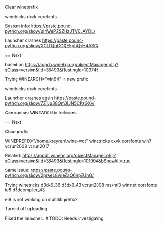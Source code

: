 Clear wineprefix

winetricks dxvk corefonts

System info: https://paste.pound-python.org/show/ul4WeP2SZHzJTV0LAYDL/

Launcher crashes https://paste.pound-python.org/show/XCLTQqGOQE5ghQvH4ASC/

== Next

based on https://appdb.winehq.org/objectManager.php?sClass=version&iId=36493&iTestingId=103745

Trying WINEARCH="win64" in new prefix

winetricks dxvk corefonts

Launcher crashes again https://paste.pound-python.org/show/7Z1Ju38Qm0IJN5CPzGXv/

Conclusion: WINEARCH is irelevant.

== Next 

Clear prefix

WINEPREFIX="/home/kreyren/.wine-wot" winetricks dxvk corefonts win7 vcrun2008 vcrun2017

Related: https://appdb.winehq.org/objectManager.php?sClass=version&iId=36493&iTestingId=101904&bShowAll=true

Same issue: https://paste.pound-python.org/show/2prAeL8wleZaQ6npEUnG/

Trying winetricks d3dx9_36 d3dx9_43 vcrun2008 msxml3 wininet corefonts ie8 d3dcompiler_43

ei8 is not working on multilib prefix?

Turned off uploading

Fixed the launcher.. # TODO: Needs investigating 

